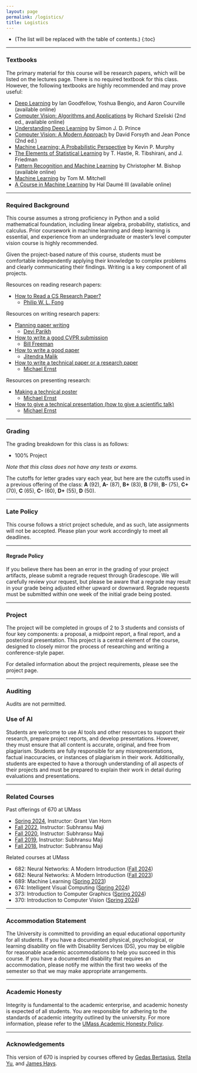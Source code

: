 ```yaml
---
layout: page
permalink: /logistics/
title: Logistics
---
```


* (The list will be replaced with the table of contents.)
{:toc}

***

### Textbooks

The primary material for this course will be research papers, which will be listed on the lectures page. There is no required textbook for this class. However, the following textbooks are highly recommended and may prove useful:

* [Deep Learning](https://www.deeplearningbook.org/) by Ian Goodfellow, Yoshua Bengio, and Aaron Courville (available online)
* [Computer Vision: Algorithms and Applications](https://szeliski.org/Book/) by Richard Szeliski (2nd ed., available online)
* [Understanding Deep Learning](https://udlbook.github.io/udlbook/) by Simon J. D. Prince
* [Computer Vision: A Modern Approach](http://luthuli.cs.uiuc.edu/~daf/book/book.html) by David Forsyth and Jean Ponce (2nd ed.)
* [Machine Learning: A Probabilistic Perspective](https://probml.github.io/pml-book/) by Kevin P. Murphy
* [The Elements of Statistical Learning](https://hastie.su.domains/ElemStatLearn/) by T. Hastie, R. Tibshirani, and J. Friedman
* [Pattern Recognition and Machine Learning](https://www.microsoft.com/en-us/research/uploads/prod/2006/01/Bishop-Pattern-Recognition-and-Machine-Learning-2006.pdf) by Christopher M. Bishop (available online)
* [Machine Learning](https://www.cs.cmu.edu/afs/cs.cmu.edu/user/mitchell/ftp/mlbook.html) by Tom M. Mitchell
* [A Course in Machine Learning](http://ciml.info/) by Hal Daumé III (available online)

***

### Required Background

This course assumes a strong proficiency in Python and a solid mathematical foundation, including linear algebra, probability, statistics, and calculus. Prior coursework in machine learning and deep learning is essential, and experience from an undergraduate or master’s level computer vision course is highly recommended.

Given the project-based nature of this course, students must be comfortable independently applying their knowledge to complex problems and clearly communicating their findings. Writing is a key component of all projects. 

Resources on reading research papers:
* [How to Read a CS Research Paper?](https://www2.cs.uregina.ca/~pwlfong/CS499/reading-paper.pdf)
  * [Philip W. L. Fong](https://pages.cpsc.ucalgary.ca/~pwlfong/)

Resources on writing research papers:
* [Planning paper writing](https://deviparikh.medium.com/planning-paper-writing-553f497e8839)
  * [Devi Parikh](https://deviparikh.com/)
* [How to write a good CVPR submission](https://billf.mit.edu/sites/default/files/documents/cvprPapers.pdf)
  * [Bill Freeman](https://billf.mit.edu/)
* [How to write a good paper](https://faculty.cc.gatech.edu/~parikh/citizenofcvpr/static/slides/malik_write_good_paper.pdf)
  * [Jitendra Malik](https://people.eecs.berkeley.edu/~malik/)
* [How to write a technical paper or a research paper](https://homes.cs.washington.edu/~mernst/advice/write-technical-paper.html)
  * [Michael Ernst](https://homes.cs.washington.edu/~mernst/)

Resources on presenting research: 
* [Making a technical poster](https://homes.cs.washington.edu/~mernst/advice/poster.html)
  * [Michael Ernst](https://homes.cs.washington.edu/~mernst/)
* [How to give a technical presentation (how to give a scientific talk)](https://homes.cs.washington.edu/~mernst/advice/giving-talk.html)
  * [Michael Ernst](https://homes.cs.washington.edu/~mernst/)

***

### Grading

The grading breakdown for this class is as follows:

* 100% Project

*Note that this class does not have any tests or exams.*

The cutoffs for letter grades vary each year, but here are the
cutoffs used in a previous offering of the class: **A** (92), **A-** (87), **B+**
(83), **B** (79), **B-** (75), **C+** (70), **C** (65), **C-** (60), **D+** (55), **D** (50).

***

### Late Policy

This course follows a strict project schedule, and as such, late assignments will not be accepted. Please plan your work accordingly to meet all deadlines.

***

#### Regrade Policy

If you believe there has been an error in the grading of your project artifacts, please submit a regrade request through Gradescope. We will carefully review your request, but please be aware that a regrade may result in your grade being adjusted either upward or downward. Regrade requests must be submitted within one week of the initial grade being posted.

***

### Project

The project will be completed in groups of 2 to 3 students and consists of four key components: a proposal, a midpoint report, a final report, and a poster/oral presentation. This project is a central element of the course, designed to closely mirror the process of researching and writing a conference-style paper.

For detailed information about the project requirements, please see the project page.

***

### Auditing

Audits are not permitted.

### Use of AI 

Students are welcome to use AI tools and other resources to support their research, prepare project reports, and develop presentations. However, they must ensure that all content is accurate, original, and free from plagiarism. Students are fully responsible for any misrepresentations, factual inaccuracies, or instances of plagiarism in their work. Additionally, students are expected to have a thorough understanding of all aspects of their projects and must be prepared to explain their work in detail during evaluations and presentations.

***

### Related Courses

Past offerings of 670 at UMass
* [Spring 2024](https://cvl-umass.github.io/compsci670-spring-2024/), Instructor: Grant Van Horn
* [Fall 2022](https://cvl-umass.github.io//cv-fall-2022//), Instructor: Subhransu Maji
* [Fall 2020](https://sites.google.com/view/cmpsci670), Instructor: Subhransu Maji
* [Fall 2019](https://sites.google.com/view/cmpsci670-fall19), Instructor: Subhransu Maji
* [Fall 2018](https://sites.google.com/view/cmpsci670-fall18), Instructor: Subhransu Maji

Related courses at UMass
* 682: Neural Networks: A Modern Introduction ([Fall 2024](https://cvl-umass.github.io/compsci682-fall-2024/index.html))
* 682: Neural Networks: A Modern Introduction ([Fall 2023](https://cvl-umass.github.io/compsci682-fall-2023/index.html))
* 689: Machine Learning ([Spring 2023](https://people.cs.umass.edu/~brenocon/cs689_2023/))
* 674: Intelligent Visual Computing ([Spring 2024](https://people.cs.umass.edu/~kalo/courses/visual_computing/index.html))
* 373: Introduction to Computer Graphics ([Spring 2024](https://sites.google.com/view/cmpsci373/home))
* 370: Introduction to Computer Vision ([Spring 2024](https://cvl-umass.github.io/intro-cv-spring-2023/))

***

### Accommodation Statement

The University is committed to providing an equal educational
opportunity for all students. If you have a documented physical,
psychological, or learning disability on file with Disability Services
(DS), you may be eligible for reasonable academic accommodations to
help you succeed in this course. If you have a documented disability
that requires an accommodation, please notify me within the first two
weeks of the semester so that we may make appropriate arrangements.

***

### Academic Honesty

Integrity is fundamental to the academic enterprise, and academic honesty is expected of all students. You are responsible for adhering to the standards of academic integrity outlined by the university. For more information, please refer to the [UMass Academic Honesty Policy](http://www.umass.edu/honesty).

***

### Acknowledgements

This version of 670 is inspried by courses offered by [Gedas Bertasius](https://www.gedasbertasius.com/), [Stella Yu](https://web.eecs.umich.edu/~stellayu/index.html), and [James Hays](https://faculty.cc.gatech.edu/~hays/).
